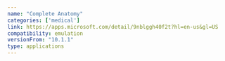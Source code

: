 ```yaml
---
name: "Complete Anatomy"
categories: ['medical']
link: https://apps.microsoft.com/detail/9nblggh40f2t?hl=en-us&gl=US
compatibility: emulation
versionFrom: "10.1.1"
type: applications
---
```


